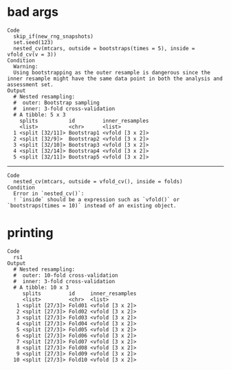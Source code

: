 # bad args

    Code
      skip_if(new_rng_snapshots)
      set.seed(123)
      nested_cv(mtcars, outside = bootstraps(times = 5), inside = vfold_cv(v = 3))
    Condition
      Warning:
      Using bootstrapping as the outer resample is dangerous since the inner resample might have the same data point in both the analysis and assessment set.
    Output
      # Nested resampling:
      #  outer: Bootstrap sampling
      #  inner: 3-fold cross-validation
      # A tibble: 5 x 3
        splits          id         inner_resamples
        <list>          <chr>      <list>         
      1 <split [32/11]> Bootstrap1 <vfold [3 x 2]>
      2 <split [32/9]>  Bootstrap2 <vfold [3 x 2]>
      3 <split [32/10]> Bootstrap3 <vfold [3 x 2]>
      4 <split [32/14]> Bootstrap4 <vfold [3 x 2]>
      5 <split [32/11]> Bootstrap5 <vfold [3 x 2]>

---

    Code
      nested_cv(mtcars, outside = vfold_cv(), inside = folds)
    Condition
      Error in `nested_cv()`:
      ! `inside` should be a expression such as `vfold()` or `bootstraps(times = 10)` instead of an existing object.

# printing

    Code
      rs1
    Output
      # Nested resampling:
      #  outer: 10-fold cross-validation
      #  inner: 3-fold cross-validation
      # A tibble: 10 x 3
         splits         id     inner_resamples
         <list>         <chr>  <list>         
       1 <split [27/3]> Fold01 <vfold [3 x 2]>
       2 <split [27/3]> Fold02 <vfold [3 x 2]>
       3 <split [27/3]> Fold03 <vfold [3 x 2]>
       4 <split [27/3]> Fold04 <vfold [3 x 2]>
       5 <split [27/3]> Fold05 <vfold [3 x 2]>
       6 <split [27/3]> Fold06 <vfold [3 x 2]>
       7 <split [27/3]> Fold07 <vfold [3 x 2]>
       8 <split [27/3]> Fold08 <vfold [3 x 2]>
       9 <split [27/3]> Fold09 <vfold [3 x 2]>
      10 <split [27/3]> Fold10 <vfold [3 x 2]>

